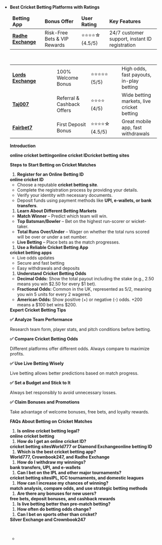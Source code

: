 <footer class="footer pt-8 pb-6 f6 color-fg-muted p-responsive" role="contentinfo">
<div class="d-flex flex-justify-center flex-items-center flex-column-reverse flex-lg-row flex-wrap flex-lg-nowrap"><nav aria-label="Footer">
<ul class="list-style-none d-flex flex-justify-center flex-wrap mb-2 mb-lg-0" aria-labelledby="sr-footer-heading">
 	<li class="mx-2"><strong>Best Cricket Betting Platforms with Ratings</strong>
<table>
<thead>
<tr>
<td><strong>Betting App</strong></td>
<td><strong>Bonus Offer</strong></td>
<td><strong>User Rating</strong></td>
<td><strong>Key Features</strong></td>
</tr>
</thead>
<tbody>
<tr>
<td><a href="https://radheexchxyz.com/"><strong>Radhe Exchange</strong></a></td>
<td>Risk-Free Bets &amp; VIP Rewards</td>
<td>⭐⭐⭐⭐☆ (4.5/5)</td>
<td>24/7 customer support, instant ID registration</td>
</tr>
</tbody>
</table>
<strong> </strong>
<table>
<tbody>
<tr>
<td width="156"><a href="https://lordsexchangeid.com/"><strong>Lords Exchange</strong></a><strong>          </strong></td>
<td width="156">100% Welcome Bonus</td>
<td width="156">⭐⭐⭐⭐⭐ (5/5)</td>
<td width="156">High odds, fast payouts, in-play betting</td>
</tr>
<tr>
<td width="156"><a href="https://taj007com.com/"><strong>Taj007</strong></a></td>
<td width="156">Referral &amp; Cashback Offers</td>
<td width="156">⭐⭐⭐⭐ (4/5)</td>
<td width="156">Wide betting markets, live cricket betting</td>
</tr>
<tr>
<td width="156"><a href="https://fairbet7signup.com/"><strong>Fairbet7</strong></a></td>
<td width="156">First Deposit Bonus</td>
<td width="156">⭐⭐⭐⭐☆ (4.5/5)</td>
<td width="156">Great mobile app, fast withdrawals</td>
</tr>
</tbody>
</table>
<strong>Introduction</strong>

<strong>online cricket bettingonline cricket IDcricket betting sites</strong>

<strong>Steps to Start Betting on Cricket Matches</strong>
<ol>
 	<li><strong>Register for an Online Betting ID</strong></li>
</ol>
<strong>online cricket ID</strong>
<ul>
 	<li>Choose a reputable <strong>cricket betting site</strong>.</li>
 	<li>Complete the registration process by providing your details.</li>
 	<li>Verify your identity with necessary documents.</li>
 	<li>Deposit funds using payment methods like <strong>UPI, e-wallets, or bank transfers</strong>.</li>
</ul>
<ol>
 	<li><strong>Learn About Different Betting Markets</strong></li>
</ol>
<ul>
 	<li><strong>Match Winner</strong> – Predict which team will win.</li>
 	<li><strong>Top Batsman/Bowler</strong> – Bet on the highest run-scorer or wicket-taker.</li>
 	<li><strong>Total Runs Over/Under</strong> – Wager on whether the total runs scored will be over or under a set number.</li>
 	<li><strong>Live Betting</strong> – Place bets as the match progresses.</li>
</ul>
<ol>
 	<li><strong>Use a Reliable Cricket Betting App</strong></li>
</ol>
<strong>cricket betting apps</strong>
<ul>
 	<li>Live odds updates</li>
 	<li>Secure and fast betting</li>
 	<li>Easy withdrawals and deposits</li>
</ul>
<ol>
 	<li><strong>Understand Cricket Betting Odds</strong></li>
</ol>
<ul>
 	<li><strong>Decimal Odds:</strong> Show the total payout including the stake (e.g., 2.50 means you win $2.50 for every $1 bet).</li>
 	<li><strong>Fractional Odds:</strong> Common in the UK, represented as 5/2, meaning you win 5 units for every 2 wagered.</li>
 	<li><strong>American Odds:</strong> Show positive (+) or negative (-) odds. +200 means a $100 bet wins $200.</li>
</ul>
<strong>Expert Cricket Betting Tips</strong>

<strong>✅</strong><strong> Analyze Team Performance</strong>

Research team form, player stats, and pitch conditions before betting.

<strong>✅</strong><strong> Compare Cricket Betting Odds</strong>

Different platforms offer different odds. Always compare to maximize profits.

<strong>✅</strong><strong> Use Live Betting Wisely</strong>

Live betting allows better predictions based on match progress.

<strong>✅</strong><strong> Set a Budget and Stick to It</strong>

Always bet responsibly to avoid unnecessary losses.

<strong>✅</strong><strong> Claim Bonuses and Promotions</strong>

Take advantage of welcome bonuses, free bets, and loyalty rewards.

<strong>FAQs About Betting on Cricket Matches</strong>
<ol>
 	<li><strong>Is online cricket betting legal?</strong></li>
</ol>
<strong>online cricket betting</strong>
<ol>
 	<li><strong>How do I get an online cricket ID?</strong></li>
</ol>
<strong>cricket betting sitesWorld777 or Diamond Exchangeonline betting ID</strong>
<ol>
 	<li><strong>Which is the best cricket betting app?</strong></li>
</ol>
<strong>World777, Crownbook247, and Radhe Exchange</strong>
<ol>
 	<li><strong>How do I withdraw my winnings?</strong></li>
</ol>
<strong>bank transfers, UPI, and e-wallets</strong>
<ol>
 	<li><strong>Can I bet on the IPL and other major tournaments?</strong></li>
</ol>
<strong>cricket betting sitesIPL, ICC tournaments, and domestic leagues</strong>
<ol>
 	<li><strong>How can I increase my chances of winning?</strong></li>
</ol>
<strong>match analysis, compare odds, and use strategic betting methods</strong>
<ol>
 	<li><strong>Are there any bonuses for new users?</strong></li>
</ol>
<strong>free bets, deposit bonuses, and cashback rewards</strong>
<ol>
 	<li><strong>Is live betting better than pre-match betting?</strong></li>
</ol>
<ol>
 	<li><strong>How often do betting odds change?</strong></li>
</ol>
<ol>
 	<li><strong>Can I bet on sports other than cricket?</strong></li>
</ol>
<strong>Silver Exchange and Crownbook247</strong>

&nbsp;
<ul>
 	<li></li>
</ul>
&nbsp;</li>
</ul>
</nav></div>
</footer>
